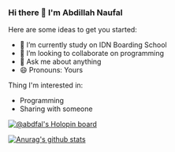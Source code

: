 ### Hi there 👋 I'm Abdillah Naufal 

Here are some ideas to get you started:

- 🔭 I’m currently study on IDN Boarding School
- 👯 I’m looking to collaborate on programming
- 💬 Ask me about anything
- 😄 Pronouns: Yours

Thing I'm interested in:

- Programming
- Sharing with someone


[![@abdfal's Holopin board](https://holopin.me/abdfal)](https://holopin.io/@abdfal)


[![Anurag's github stats](https://github-readme-stats.vercel.app/api?username=abdFal)](https://github.com/abdFal/github-readme-stats)
